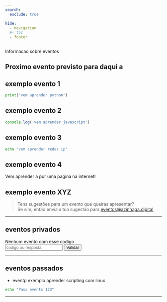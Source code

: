 ```yaml
---
search:
  exclude: true

hide:
  - navigation
  #- toc
  - footer
---
```


Informacao sobre eventos

<div class="container">
  <section id="countdown">
    <!-- Display the countdown timer in an element -->
    <h2>Proximo evento previsto para daqui a <span class="timer" id="TIMER" style="font-size: 30px"></span></h2>
  </section>
</div>
<script src="/eventos/js/count-down-timer.js"></script>

## exemplo evento 1

```py
print('vem aprender python')
```

## exemplo evento 2

```js
console.log('vem aprender javascript')
```

## exemplo evento 3

```bash
echo "vem aprender redes ip"
```

## exemplo evento 4

Vem aprender a por uma pagina na internet!

## exemplo evento XYZ

> Tens sugestōes para um evento que queiras apresentar?  
> Se sim, então envia a tua sugestão para [eventos@azinhaga.digital](mailto:aventos@azinhaga.digital)

---

## eventos privados

<div class="protected">
    <div class="protected__alert" data-id="alert">Nenhum evento com esse codigo</div>
    <div class="protected__content">
        <input class="protected__content__input" data-id="password" type="text" placeholder="codigo ou resposta" />
        <button data-id="button" type="button" class="protected__content__btn">Validar</button>
    </div>
</div>

<link rel="stylesheet" href="/eventos/css/check-my-password.css">
<script type="text/javascript" src="https://cdnjs.cloudflare.com/ajax/libs/js-sha1/0.6.0/sha1.min.js"></script>
<script type="text/javascript" src="/eventos/js/check-my-password.js"></script>

---

## eventos passados

* eventp exemplo aprender scripting com linux

```bash
echo "Pass events 123"
```

---
